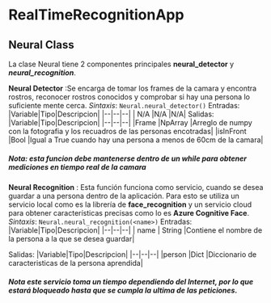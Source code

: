 # RealTimeRecognitionApp

## Neural Class
La clase Neural tiene 2 componentes principales **neural_detector** y ***neural_recognition***.

**Neural Detector** :Se encarga de tomar los frames de la camara y encontra rostros, reconocer rostros conocidos y comprobar si hay una persona lo suficiente mente cerca.
*Sintaxis*: `Neural.neural_detector()`
Entradas: 
|Variable|Tipo|Descripcion|
|--|--|--|
| N/A |N/A  |N/A| 
Salidas:
|Variable|Tipo|Descripcion|
|--|--|--|
|Frame |NpArray  |Arreglo de numpy con la fotografia y los recuadros de las personas encotradas| 
|isInFront |Bool  |Igual a True cuando hay una persona a menos de 60cm de la camara| 
##### Nota:   esta funcion debe mantenerse dentro de un while para obtener mediciones en tiempo real de la camara

**Neural  Recognition** :  Esta función funciona como servicio, cuando se desea guardar a una persona dentro de la aplicación. Para esto se utiliza un servicio local como es la librería de **face_recognition** y un servicio cloud para obtener características precisas como lo es **Azure Cognitive Face**.
*Sintaxis*: `Neural.neural_recognition(<name>)`
Entradas: 
|Variable|Tipo|Descripcion|
|--|--|--|
| name | String  |Contiene el nombre de la persona a la que se desea guardar| 

Salidas:
|Variable|Tipo|Descripcion|
|--|--|--|
|person |Dict  |Diccionario de caracteristicas de la persona aprendida| 

##### Nota este servicio toma un tiempo dependiendo del Internet, por lo que estará bloqueado hasta que se cumpla la ultima de las peticiones.
